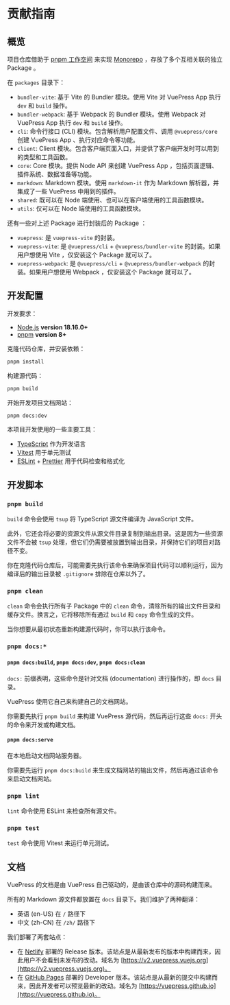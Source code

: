 # 贡献指南

## 概览

项目仓库借助于 [pnpm 工作空间](https://pnpm.io/zh/workspaces) 来实现 [Monorepo](https://en.wikipedia.org/wiki/Monorepo) ，存放了多个互相关联的独立 Package 。

在 `packages` 目录下：

- `bundler-vite`: 基于 Vite 的 Bundler 模块。使用 Vite 对 VuePress App 执行 `dev` 和 `build` 操作。
- `bundler-webpack`: 基于 Webpack 的 Bundler 模块。使用 Webpack 对 VuePress App 执行 `dev` 和 `build` 操作。
- `cli`: 命令行接口 (CLI) 模块。包含解析用户配置文件、调用 `@vuepress/core` 创建 VuePress App 、执行对应命令等功能。
- `client`: Client 模块。包含客户端页面入口，并提供了客户端开发时可以用到的类型和工具函数。
- `core`: Core 模块。提供 Node API 来创建 VuePress App ，包括页面逻辑、插件系统、数据准备等功能。
- `markdown`: Markdown 模块。使用 `markdown-it` 作为 Markdown 解析器，并集成了一些 VuePress 中用到的插件。
- `shared`: 既可以在 Node 端使用、也可以在客户端使用的工具函数模块。
- `utils`: 仅可以在 Node 端使用的工具函数模块。

还有一些对上述 Package 进行封装后的 Package ：

- `vuepress`: 是 `vuepress-vite` 的封装。
- `vuepress-vite`: 是 `@vuepress/cli` + `@vuepress/bundler-vite` 的封装。如果用户想使用 Vite ，仅安装这个 Package 就可以了。
- `vuepress-webpack`: 是 `@vuepress/cli` + `@vuepress/bundler-webpack` 的封装。如果用户想使用 Webpack ，仅安装这个 Package 就可以了。

## 开发配置

开发要求：

- [Node.js](http://nodejs.org) **version 18.16.0+**
- [pnpm](https://pnpm.io/zh/) **version 8+**

克隆代码仓库，并安装依赖：

```bash
pnpm install
```

构建源代码：

```bash
pnpm build
```

开始开发项目文档网站：

```bash
pnpm docs:dev
```

本项目开发使用的一些主要工具：

- [TypeScript](https://www.typescriptlang.org/) 作为开发语言
- [Vitest](https://vitest.dev/) 用于单元测试
- [ESLint](https://eslint.org/) + [Prettier](https://prettier.io/) 用于代码检查和格式化

## 开发脚本

### `pnpm build`

`build` 命令会使用 `tsup` 将 TypeScript 源文件编译为 JavaScript 文件。

此外，它还会将必要的资源文件从源文件目录复制到输出目录。这是因为一些资源文件不会被 `tsup` 处理，但它们仍需要被放置到输出目录，并保持它们的项目对路径不变。

你在克隆代码仓库后，可能需要先执行该命令来确保项目代码可以顺利运行，因为编译后的输出目录被 `.gitignore` 排除在仓库以外了。

### `pnpm clean`

`clean` 命令会执行所有子 Package 中的 `clean` 命令，清除所有的输出文件目录和缓存文件。换言之，它将移除所有通过 `build` 和 `copy` 命令生成的文件。

当你想要从最初状态重新构建源代码时，你可以执行该命令。

### `pnpm docs:*`

#### `pnpm docs:build`, `pnpm docs:dev`, `pnpm docs:clean`

`docs:` 前缀表明，这些命令是针对文档 (documentation) 进行操作的，即 `docs` 目录。

VuePress 使用它自己来构建自己的文档网站。

你需要先执行 `pnpm build` 来构建 VuePress 源代码，然后再运行这些 `docs:` 开头的命令来开发或构建文档。

#### `pnpm docs:serve`

在本地启动文档网站服务器。

你需要先运行 `pnpm docs:build` 来生成文档网站的输出文件，然后再通过该命令来启动文档网站。

### `pnpm lint`

`lint` 命令使用 ESLint 来检查所有源文件。

### `pnpm test`

`test` 命令使用 Vitest 来运行单元测试。

## 文档

VuePress 的文档是由 VuePress 自己驱动的，是由该仓库中的源码构建而来。

所有的 Markdown 源文件都放置在 `docs` 目录下。我们维护了两种翻译：

- 英语 (en-US) 在 `/` 路径下
- 中文 (zh-CN) 在 `/zh/` 路径下

我们部署了两套站点：

- 在 [Netlify](https://www.netlify.com) 部署的 Release 版本。该站点是从最新发布的版本中构建而来，因此用户不会看到未发布的改动。域名为 [https://v2.vuepress.vuejs.org](https://v2.vuepress.vuejs.org)。
- 在 [GitHub Pages](https://pages.github.com) 部署的 Developer 版本。该站点是从最新的提交中构建而来，因此开发者可以预览最新的改动。域名为 [https://vuepress.github.io](https://vuepress.github.io)。
